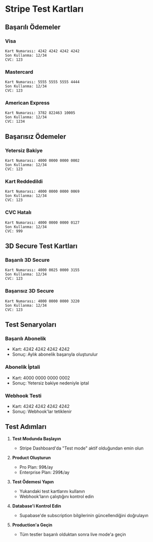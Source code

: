 # Stripe Test Kartları

## Başarılı Ödemeler

### Visa
```
Kart Numarası: 4242 4242 4242 4242
Son Kullanma: 12/34
CVC: 123
```

### Mastercard
```
Kart Numarası: 5555 5555 5555 4444
Son Kullanma: 12/34
CVC: 123
```

### American Express
```
Kart Numarası: 3782 822463 10005
Son Kullanma: 12/34
CVC: 1234
```

## Başarısız Ödemeler

### Yetersiz Bakiye
```
Kart Numarası: 4000 0000 0000 0002
Son Kullanma: 12/34
CVC: 123
```

### Kart Reddedildi
```
Kart Numarası: 4000 0000 0000 0069
Son Kullanma: 12/34
CVC: 123
```

### CVC Hatalı
```
Kart Numarası: 4000 0000 0000 0127
Son Kullanma: 12/34
CVC: 999
```

## 3D Secure Test Kartları

### Başarılı 3D Secure
```
Kart Numarası: 4000 0025 0000 3155
Son Kullanma: 12/34
CVC: 123
```

### Başarısız 3D Secure
```
Kart Numarası: 4000 0000 0000 3220
Son Kullanma: 12/34
CVC: 123
```

## Test Senaryoları

### Başarılı Abonelik
- Kart: 4242 4242 4242 4242
- Sonuç: Aylık abonelik başarıyla oluşturulur

### Abonelik İptali
- Kart: 4000 0000 0000 0002
- Sonuç: Yetersiz bakiye nedeniyle iptal

### Webhook Testi
- Kart: 4242 4242 4242 4242
- Sonuç: Webhook'lar tetiklenir

## Test Adımları

1. **Test Modunda Başlayın**
   - Stripe Dashboard'da "Test mode" aktif olduğundan emin olun

2. **Product Oluşturun**
   - Pro Plan: 99₺/ay
   - Enterprise Plan: 299₺/ay

3. **Test Ödemesi Yapın**
   - Yukarıdaki test kartlarını kullanın
   - Webhook'ların çalıştığını kontrol edin

4. **Database'i Kontrol Edin**
   - Supabase'de subscription bilgilerinin güncellendiğini doğrulayın

5. **Production'a Geçin**
   - Tüm testler başarılı olduktan sonra live mode'a geçin

